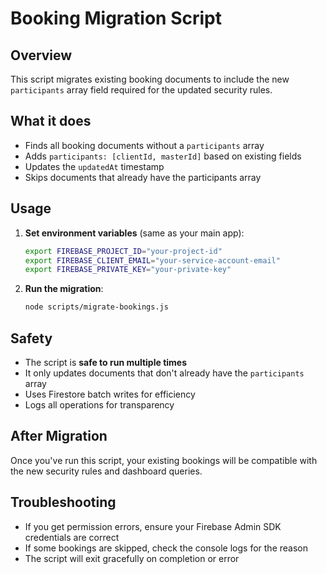 # Booking Migration Script

## Overview
This script migrates existing booking documents to include the new `participants` array field required for the updated security rules.

## What it does
- Finds all booking documents without a `participants` array
- Adds `participants: [clientId, masterId]` based on existing fields
- Updates the `updatedAt` timestamp
- Skips documents that already have the participants array

## Usage

1. **Set environment variables** (same as your main app):
   ```bash
   export FIREBASE_PROJECT_ID="your-project-id"
   export FIREBASE_CLIENT_EMAIL="your-service-account-email"
   export FIREBASE_PRIVATE_KEY="your-private-key"
   ```

2. **Run the migration**:
   ```bash
   node scripts/migrate-bookings.js
   ```

## Safety
- The script is **safe to run multiple times**
- It only updates documents that don't already have the `participants` array
- Uses Firestore batch writes for efficiency
- Logs all operations for transparency

## After Migration
Once you've run this script, your existing bookings will be compatible with the new security rules and dashboard queries.

## Troubleshooting
- If you get permission errors, ensure your Firebase Admin SDK credentials are correct
- If some bookings are skipped, check the console logs for the reason
- The script will exit gracefully on completion or error
